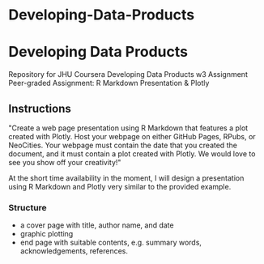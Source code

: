 # Developing-Data-Products
# Developing Data Products #

Repository for JHU Coursera Developing Data Products w3 Assignment
Peer-graded Assignment: R Markdown Presentation & Plotly


## Instructions  ##

"Create a web page presentation using R Markdown that features a plot created with Plotly. Host your webpage on either GitHub Pages, RPubs, or NeoCities. Your webpage must contain the date that you created the document, and it must contain a plot created with Plotly. We would love to see you show off your creativity!"

At the short time availability in the moment, I will design a presentation using R Markdown and Plotly very similar to the provided example.

### Structure ###

- a cover page with title, author name, and date
- graphic plotting
- end page with suitable contents, e.g. summary words, acknowledgements, references.
